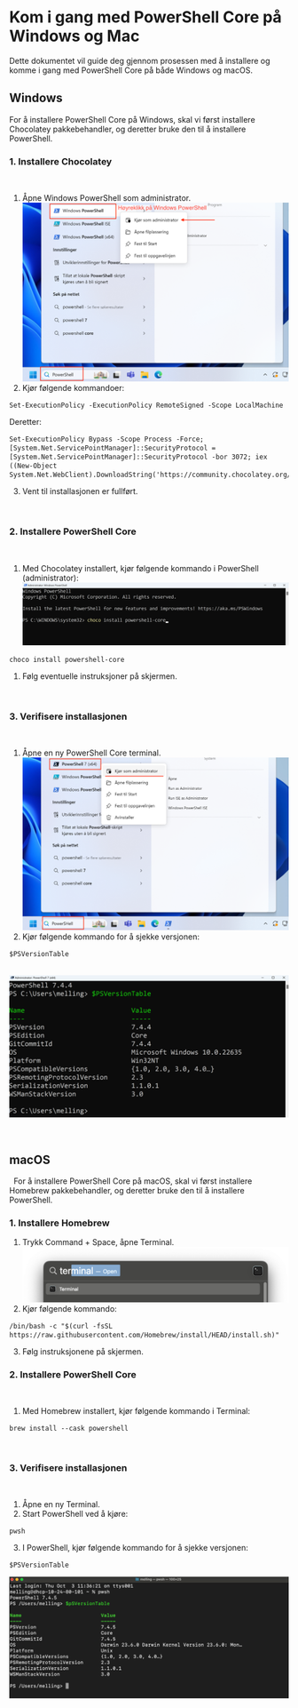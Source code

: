 # Kom i gang med PowerShell Core på Windows og Mac

Dette dokumentet vil guide deg gjennom prosessen med å installere og komme i gang med PowerShell Core på både Windows og macOS.

## Windows

For å installere PowerShell Core på Windows, skal vi først installere Chocolatey pakkebehandler, og deretter bruke den til å installere PowerShell.
&nbsp;
### 1. Installere Chocolatey
&nbsp;
1. Åpne Windows PowerShell som administrator.
![PowerShell as administrator](photo/PowerShell-Administrator.png "PowerShell as Administrator")
1. Kjør følgende kommandoer:

```
Set-ExecutionPolicy -ExecutionPolicy RemoteSigned -Scope LocalMachine
```
Deretter:

```
Set-ExecutionPolicy Bypass -Scope Process -Force; [System.Net.ServicePointManager]::SecurityProtocol = [System.Net.ServicePointManager]::SecurityProtocol -bor 3072; iex ((New-Object System.Net.WebClient).DownloadString('https://community.chocolatey.org/install.ps1'))
```

3. Vent til installasjonen er fullført.

&nbsp;
### 2. Installere PowerShell Core
&nbsp;
1. Med Chocolatey installert, kjør følgende kommando i PowerShell (administrator):
![Chocolatey](photo/PowerShell-Choco.png "Chocolatey")

```
choco install powershell-core
```

1. Følg eventuelle instruksjoner på skjermen.

&nbsp;
### 3. Verifisere installasjonen
&nbsp;
1. Åpne en ny PowerShell Core terminal.
![PowerShell Core](photo/PowerShell-Core.png "PowerShell Core")
1. Kjør følgende kommando for å sjekke versjonen:

```
$PSVersionTable
```
&nbsp;
![PowerShell version table](photo/PowerShell-PSversionTable.png "PowerShell version table")

&nbsp;
## macOS
&nbsp;
For å installere PowerShell Core på macOS, skal vi først installere Homebrew pakkebehandler, og deretter bruke den til å installere PowerShell.
&nbsp;
### 1. Installere Homebrew

1. Trykk Command + Space, åpne Terminal.
![Terminal macOS](photo/macOSTerminal.png "Terminal macOS")
1. Kjør følgende kommando:

```
/bin/bash -c "$(curl -fsSL https://raw.githubusercontent.com/Homebrew/install/HEAD/install.sh)"
```

3. Følg instruksjonene på skjermen.
&nbsp;
### 2. Installere PowerShell Core
&nbsp;
1. Med Homebrew installert, kjør følgende kommando i Terminal:

```
brew install --cask powershell
```
&nbsp;
### 3. Verifisere installasjonen
&nbsp;
1. Åpne en ny Terminal.
2. Start PowerShell ved å kjøre:

```
pwsh
```

3. I PowerShell, kjør følgende kommando for å sjekke versjonen:

```
$PSVersionTable
```
![macOS version table](photo/PowerShell-MacOSPSVersionTable.png "macOS version table")

